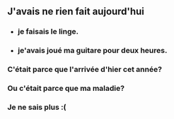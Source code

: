 ## J'avais ne rien fait aujourd'hui
* ### je faisais le linge.
* ### je'avais joué ma guitare pour deux heures.

### C'était parce que l'arrivée d'hier cet année? 
### Ou c'était parce que ma maladie? 
### Je ne sais plus :( 
